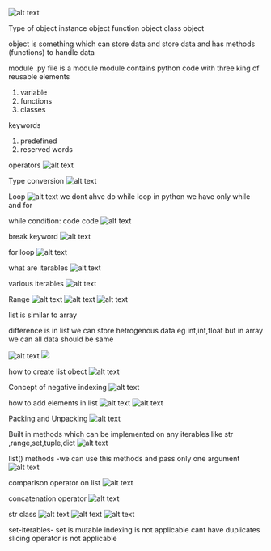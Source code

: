 ![alt text](image-4.png)

Type of object
instance object
function object
class object

object is something which can store data and store data and has methods (functions) to handle data 

module
.py file is a module 
module contains python code with three king of reusable elements 
1) variable
2) functions
3) classes

keywords 
1) predefined
2) reserved words 

operators
![alt text](image.png)

Type conversion 
![alt text](image-1.png)

Loop
![alt text](image-2.png)
we dont ahve do while loop in python we have only while and for 

while condition:
     code 
     code 
![alt text](image-3.png)

break keyword
![alt text](image-4.png)

for loop
![alt text](image-5.png)

what are iterables
![alt text](image-6.png)

various iterables
![alt text](image-7.png)

Range
![alt text](image-8.png)
![alt text](image-9.png)
![alt text](image-10.png)

list is similar to  array

difference is in list we can store hetrogenous data eg int,int,float but in array we can all data should be same 

![alt text](image-11.png)
![ ](image-12.png)

how to create list obect 
![alt text](image-13.png)

Concept of negative indexing
![alt text](image-14.png)

how to add elements in list 
![alt text](image-15.png)
![alt text](image-16.png)

Packing and Unpacking
![alt text](image-17.png)

Built in methods which can  be implemented on any iterables like  str ,range,set,tuple,dict
![alt text](image-18.png)

list() methods -we can use this methods and pass only one argument  
![alt text](image-19.png)

comparison operator on list
![alt text](image-20.png)

concatenation operator 
![alt text](image-21.png)

str class
![alt text](image-22.png)
![alt text](image-23.png)
![alt text](image-24.png)





set-iterables-
set is mutable 
indexing is not applicable 
cant have duplicates 
slicing operator is not applicable